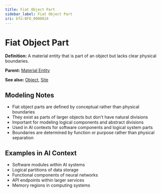 ```yaml
---
title: Fiat Object Part
sidebar_label: Fiat Object Part
iri: bfo:BFO_0000024
---
```


# Fiat Object Part

**Definition:** A material entity that is part of an object but lacks clear physical boundaries.

**Parent:** [Material Entity](/bfo/continuant/MaterialEntity)

**See also:** [Object](/bfo/continuant/Object), [Site](/bfo/continuant/Site)

## Modeling Notes

- Fiat object parts are defined by conceptual rather than physical boundaries
- They exist as parts of larger objects but don't have natural divisions
- Important for modeling logical components and abstract divisions
- Used in AI contexts for software components and logical system parts
- Boundaries are determined by function or purpose rather than physical separation

## Examples in AI Context

- Software modules within AI systems
- Logical partitions of data storage
- Functional components of neural networks
- API endpoints within larger services
- Memory regions in computing systems

